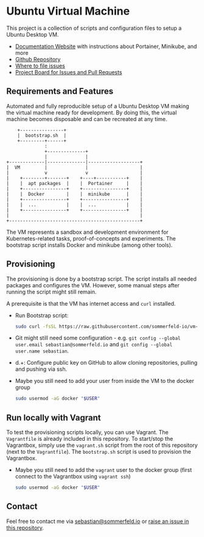 # Ubuntu Virtual Machine

[doc-website]: https://sommerfeld-io.github.io/vm-ubuntu
[github-repo]: https://github.com/sommerfeld-io/vm-ubuntu
[file-issues]: https://github.com/sommerfeld-io/vm-ubuntu/issues
[project-board]: https://github.com/orgs/sommerfeld-io/projects/1/views/1?sliceBy%5Bvalue%5D=sommerfeld-io%2Fvm-ubuntu

This project is a collection of scripts and configuration files to setup a Ubuntu Desktop VM.

- [Documentation Website][doc-website] with instructions about Portainer, Minikube, and more
- [Github Repository][github-repo]
- [Where to file issues][file-issues]
- [Project Board for Issues and Pull Requests][project-board]

## Requirements and Features

Automated and fully reproducible setup of a Ubuntu Desktop VM making the virtual machine ready for development. By doing this, the virtual machine becomes disposable and can be recreated at any time.

```kroki-ditaa no-separation=true
    +----------------+
    |  bootstrap.sh  |
    +---------+------+
              :
              +--------------+
              |              |
+-------------|--------------|-------------------+
|  VM         |              |                   |
|             v              v                   |
|    +--------+-------+    +----+-----------+    |
|    |  apt packages  |    |  Portainer     |    |
|    +----------------+    +----------------+    |
|    |  Docker        |    |  minikube      |    |
|    +----------------+    +----------------+    |
|    |  ...           |    |  ...           |    |
|    +----------------+    +----------------+    |
|                                                |
+------------------------------------------------+
```

The VM represents a sandbox and development environment for Kubernetes-related tasks, proof-of-concepts and experiments. The bootstrap script installs Docker and minikube (among other tools).

## Provisioning

The provisioning is done by a bootstrap script. The script installs all needed packages and configures the VM. However, some manual steps after running the script might still remain.

A prerequisite is that the VM has internet access and `curl` installed.

- Run Bootstrap script:

    ```bash
    sudo curl -fsSL https://raw.githubusercontent.com/sommerfeld-io/vm-ubuntu/refs/heads/main/components/provision/bootstrap.sh | bash -
    ```

- Git might still need some configuration - e.g. `git config --global user.email sebastian@sommerfeld.io` and `git config --global user.name sebastian`.
- d.+: Configure public key on GitHub to allow cloning repositories, pulling and pushing via ssh.
- Maybe you still need to add your user from inside the VM to the docker group

    ```bash
    sudo usermod -aG docker "$USER"
    ```

## Run locally with Vagrant

To test the provisioning scripts locally, you can use Vagrant. The `Vagrantfile` is already included in this repository. To start/stop the Vagrantbox, simply use the `vagrant.sh` script from the root of this repository (next to the `Vagrantfile`). The `bootstrap.sh` script is used to provision the Vagrantbox.

- Maybe you still need to add the `vagrant` user to the docker group (first connect to the Vagrantbox using `vagrant ssh`)

    ```bash
    sudo usermod -aG docker "$USER"
    ```

## Contact

Feel free to contact me via <sebastian@sommerfeld.io> or [raise an issue in this repository][file-issues].

<!-- !    DO NOT EDIT DIRECTLY !!!!!                         -->
<!-- !    File is auto-generated by pipeline                 -->
<!-- !    Contents are based on files from docs/about dir    -->
